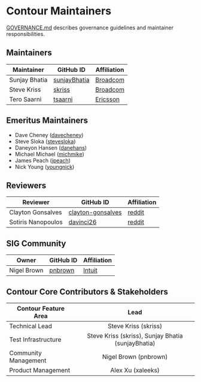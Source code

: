 # Contour Maintainers

[GOVERNANCE.md](https://github.com/ProjectContour/community/blob/master/GOVERNANCE.md)
describes governance guidelines and maintainer responsibilities.

## Maintainers

| Maintainer | GitHub ID | Affiliation |
| --------------- | --------- | ----------- |
| Sunjay Bhatia | [sunjayBhatia](https://github.com/sunjayBhatia)| [Broadcom](https://github.com/broadcom) |
| Steve Kriss | [skriss](https://github.com/skriss) | [Broadcom](https://github.com/broadcom) |
| Tero Saarni | [tsaarni](https://github.com/tsaarni)| [Ericsson](https://github.com/Ericsson) |

## Emeritus Maintainers
* Dave Cheney ([davecheney](https://github.com/davecheney))
* Steve Sloka ([stevesloka](https://github.com/stevesloka))
* Daneyon Hansen ([danehans](https://github.com/danehans))
* Michael Michael ([michmike](https://www.github.com/michmike/))
* James Peach ([jpeach](https://github.com/jpeach))
* Nick Young ([youngnick](https://github.com/youngnick))

## Reviewers

| Reviewer | GitHub ID | Affiliation |
| --------------- | --------- | ----------- |
| Clayton Gonsalves | [clayton-gonsalves](https://github.com/clayton-gonsalves)| [reddit](https://github.com/reddit) |
| Sotiris Nanopoulos | [davinci26](https://github.com/davinci26)| [reddit](https://github.com/reddit) |

## SIG Community

| Owner | GitHub ID | Affiliation |
| --------------- | --------- | ----------- |
| Nigel Brown | [pnbrown](https://github.com/pnbrown) | [Intuit](https://github.com/intuit) | 

## Contour Core Contributors & Stakeholders

| Contour Feature Area | Lead |
| ----------------------------- | :---------------------: |
| Technical Lead | Steve Kriss (skriss) |
| Test Infrastructure | Steve Kriss (skriss), Sunjay Bhatia (sunjayBhatia) |
| Community Management | Nigel Brown (pnbrown) |
| Product Management | Alex Xu (xaleeks) |
